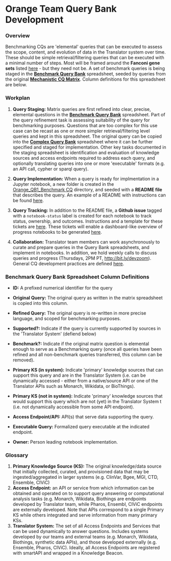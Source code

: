# Orange Team Query Bank Development

### Overview
Benchmarking CQs are 'elemental' queries that can be executed to assess the scope, content, and evolution of data in the Translator system over time. These should be simple retrieval/filtering queries that can be executed with a minimal number of steps. Most will be framed around the **Fanconi gene sets** listed [here](https://github.com/NCATS-Tangerine/cq-notebooks/tree/master/FA_gene_sets) - but they need not be. A set of benchmark queries is being staged in the [**Benchmark Query Bank**](https://docs.google.com/spreadsheets/d/1wbP1Ykryibcan2ZgZTOmnGp9WjcRE7nNig3akiq0PuY/edit#gid=1337100562) spreadsheet, seeded by queries from the original [**Mechanistic CQ Matrix**](https://docs.google.com/spreadsheets/d/1wbP1Ykryibcan2ZgZTOmnGp9WjcRE7nNig3akiq0PuY/edit#gid=234309826). Column definitions for this spreadsheet are below.


### Workplan
1. **Query Staging:** Matrix queries are first refined into clear, precise, elemental questions in the [**Benchmark Query Bank**](https://docs.google.com/spreadsheets/d/1wbP1Ykryibcan2ZgZTOmnGp9WjcRE7nNig3akiq0PuY/edit#gid=1337100562) spreadsheet. Part of the query refinement task is assessing suitability of the query for benchmarking purposes. Questions that are too complex for this use case can be recast as one or more simpler retrieval/filtering level queries and kept in this spreadsheet. The original query can be copied into the [**Complex Query Bank**](https://docs.google.com/spreadsheets/d/1wbP1Ykryibcan2ZgZTOmnGp9WjcRE7nNig3akiq0PuY/edit#gid=1363545460) spreadsheet where it can be further specified and staged for implementation. Other key tasks documented in the staging spreadsheet is identification and evaluation of knowledge sources and access endpoints required to address each query, and optionally translating queries into one or more 'executable' formats (e.g. an API call, cypher or sparql query). 
  
2. **Query Implementation:** When a query is ready for implmentation in a Jupyter notebook, a new folder is created in the [Orange_QB1_Benchmark CQ](https://github.com/NCATS-Tangerine/cq-notebooks/tree/master/Orange_QB1_Benchmark_CQs) directory, and seeded with a **README file** that describes the query. An example of a README with instructions can be found [here](https://github.com/NCATS-Tangerine/cq-notebooks/blob/master/Contributor_Docs/cq_readme_template.md).
  
3. **Query Tracking:**  In addition to the README file, a **Github issue** tagged with a `notebook-status` label is created for each notebook to track status, ownership, and outcomes.  Instructions and a template for these tickets are [here](https://github.com/NCATS-Tangerine/cq-notebooks/blob/master/Contributor_Docs/notebook_status_ticket_template.md). These tickets will enable a  dashboard-like overview of progress notebooks to be generated [here](https://github.com/NCATS-Tangerine/cq-notebooks/issues?q=is%3Aopen+is%3Aissue+label%3A%22notebook+status%22).
  
4. **Collaboration:**  Translator team members can work asynchronously to curate and prepare queries in the Query Bank spreadsheets, and implement in notebooks. In addition, we hold weekly calls to discuss queries and progress (Thursdays, 2PM PT, http://bit.ly/devzoom). General CQ development practices are defined [here](https://github.com/NCATS-Tangerine/cq-notebooks/blob/master/Contributor_Docs/CONTRIBUTING.md). 

### Benchmark Query Bank Spreadsheet Column Definitions
- **ID:**  A prefixed numerical identifier for the query
- **Original Query:** The original query as written in the matrix spreadsheet is copied into this column.
- **Refined Query:** The original query is re-written in more precise language, and scoped for benchmarking purposes.

- **Supported?:** Indicate if the query is currently supported by sources in the 'Translator System' (defiend below)
- **Benchmark?:** Indicate if the original matrix question is elemental enough to serve as a Benchmarking query (once all queries have been refined and all non-benchmark queries transferred, this column can be removed).
- **Primary KS (in system):**  Indicate 'primary' knowledge sources that can support this query and are in the Translator System (i.e. can be dynamically accessed - either from a native/source API or one of the Translator APIs such as Monarch, Wikidata, or BioThings). 
- **Primary KS (not in system):** Indicate 'primary' knowledge sources that would support this query which are not (yet) in the Translator System t (i.e. not dynamically accessible from some API endpoint).
- **Access Endpoint/API:** API(s) that serve data supporting the query.
- **Executable Query:** Formalized query executable at the indicated endpoint.
- **Owner:** Person leading notebook implementation.


### Glossary

1. **Primary Knowledge Source (KS):** The original knowledge/data source that initially collected, curated, and provisioned data that may be ingested/aggregated in larger systems (e.g. ClinVar, Bgee, MGI, CTD, Ensemble, CIViC)
2. **Access Endpoint:**  an API or service from which information can be obtained and operated on to support query answering or computational analysis tasks (e.g. Monarch, Wikidata, Biothings are endpoints developed by Translator team, while Pharos, Ensembl, CIViC endpoints are externally developed.  Note that APIs correspond to a single Primary KS while others integrated and serve information from many primary KSs.
3. **Translator System:** The set of all Access Endpoints and Services that can be used dynamically to answer questions. Includes systems developed by our teams and external teams (e.g. Monarch, Wikidata, Biothings, synthetic data APIs), and those developed externally (e.g. Ensemble, Pharos, CIViC).  Ideally, all Access Endpoints are registered with smartAPI and wrapped in a Knowledge Beacon.
